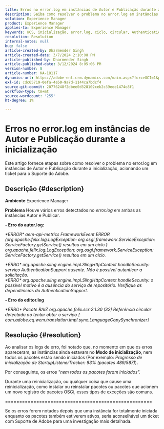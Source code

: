 ```yaml
---
title: Erros no error.log em instâncias de Autor e Publicação durante a inicialização
description: Saiba como resolver o problema no error.log em instâncias de Autor e Publicação durante a inicialização.
solution: Experience Manager
product: Experience Manager
applies-to: Experience Manager
keywords: KCS, inicialização, error.log, ciclo, circular, AuthenticationSupport, erros, Instâncias do autor, Instância de publicação, Perguntas frequentes
resolution: Resolution
internal-notes: null
bug: false
article-created-by: Dharmender Singh
article-created-date: 3/7/2024 2:10:08 PM
article-published-by: Dharmender Singh
article-published-date: 3/12/2024 8:05:06 PM
version-number: 8
article-number: KA-18117
dynamics-url: https://adobe-ent.crm.dynamics.com/main.aspx?forceUCI=1&pagetype=entityrecord&etn=knowledgearticle&id=a9330262-8cdc-ee11-904d-6045bd006d92
exl-id: cdc65719-0efa-4e50-9a7d-1144ca7bdcf4
source-git-commit: 20776248f2dbee0d328102ceb2c39eee1474c8f1
workflow-type: tm+mt
source-wordcount: '255'
ht-degree: 1%

---
```


# Erros no error.log em instâncias de Autor e Publicação durante a inicialização


Este artigo fornece etapas sobre como resolver o problema no error.log em instâncias de Autor e Publicação durante a inicialização, acionando um ticket para o Suporte do Adobe.

## Descrição {#description}


<b>Ambiente</b>
Experience Manager

<b>Problema</b>
Houve vários erros detectados no *error.log* em ambas as instâncias Autor e Publicar.

<b>- Erro do autor.log:</b>

*\*ERROR\* aem-api-metrics FrameworkEvent ERROR (org.apache.felix.log.LogException: org.osgi.framework.ServiceException: ServiceFactory.getService() resultou em um ciclo.)
<br>org.apache.felix.log.LogException: org.osgi.framework.ServiceException: ServiceFactory.getService() resultou em um ciclo.*



*\*ERRO\* org.apache.sling.engine.impl.SlingHttpContext handleSecurity: serviço AuthenticationSupport ausente. Não é possível autenticar a solicitação.
<br>\*ERRO\* org.apache.sling.engine.impl.SlingHttpContext handleSecurity: o possível motivo é a ausência do serviço de repositório. Verifique as dependências do AuthenticationSupport.*



<b>- Erro do editor.log</b>

*\*ERRO\* Pacote RAIZ org.apache.felix.scr:2.1.30 (32) Referência circular detectada ao tentar obter o serviço `[` com.adobe.cq.wcm.translation.impl.sync.LanguageCopySynchronizer`]`*






## Resolução {#resolution}


Ao analisar os logs de erro, foi notado que, no momento em que os erros apareceram, as instâncias ainda estavam no <b>Modo de inicialização</b>, nem todos os pacotes estão sendo iniciados (Por exemplo: *Progresso de inicialização de StartupListenerTracker: 83% (pacotes 489/587)*).

Por conseguinte, os erros *&quot;nem todos os pacotes foram iniciados&quot;.*

Durante uma reinicialização, ou qualquer coisa que cause uma reinicialização, como instalar ou reinstalar pacotes ou pacotes que acionem um novo registro de pacotes OSGi, esses tipos de exceções são comuns.



====================================================

Se os erros forem notados depois que uma instância for totalmente iniciada enquanto os pacotes também estiverem ativos, seria aconselhável um ticket com Suporte de Adobe para uma investigação mais detalhada.
